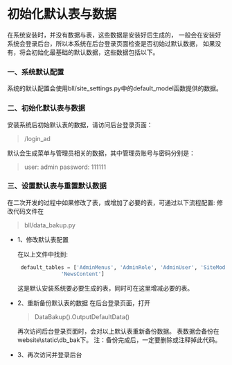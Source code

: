 # 初始化默认表与数据
在系统安装时，并没有数据与表，这些数据是安装好后生成的，
一般会在安装好系统会登录后台，所以本系统在后台登录页面检查是否初始过默认数据，
如果没有，将会初始化最基础的默认数据，这些数据包括以下。
 
### 一、系统默认配置
系统的默认配置会使用bll/site_settings.py中的default_model函数提供的数据。

### 二、初始化默认表与数据

安装系统后初始默认表的数据，请访问后台登录页面：
> /login_ad

默认会生成菜单与管理员相关的数据，其中管理员账号与密码分别是：
> user: admin password: 111111

### 三、设置默认表与重置默认数据
在二次开发的过程中如果修改了表，或增加了必要的表，可通过以下流程配置:
修改代码文件在
> bll/data_bakup.py

- 1、修改默认表配置
    
    在以上文件中找到:
    ```py
     default_tables = ['AdminMenus', 'AdminRole', 'AdminUser', 'SiteModel', 'Templates', 'UserGroup', 'Widgets', 'NewsClass',
                  'NewsContent']
    ```
    这是默认安装系统要必要生成的表，同时可在这里增减必要的表。
- 2、重新备份默认表的数据
    在后台登录页面，打开
    > DataBakup().OutputDefaultData()

    再次访问后台登录页面时，会对以上默认表重新备份数据。
    表数据会备份在website\static\db_bak下。
    注：备份完成后，一定要删除或注释掉此代码。
- 3、再次访问并登录后台


